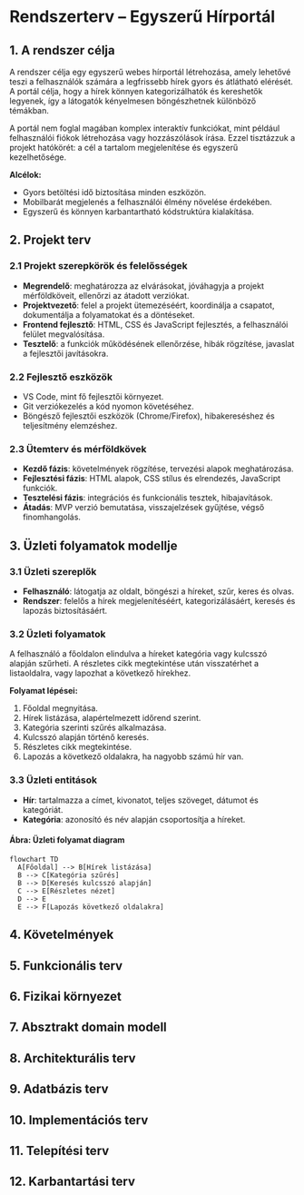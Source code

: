 # Rendszerterv – Egyszerű Hírportál

## 1. A rendszer célja

A rendszer célja egy egyszerű webes hírportál létrehozása, amely lehetővé teszi a felhasználók számára a legfrissebb hírek gyors és átlátható elérését. A portál célja, hogy a hírek könnyen kategorizálhatók és kereshetők legyenek, így a látogatók kényelmesen böngészhetnek különböző témákban.

A portál nem foglal magában komplex interaktív funkciókat, mint például felhasználói fiókok létrehozása vagy hozzászólások írása. Ezzel tisztázzuk a projekt hatókörét: a cél a tartalom megjelenítése és egyszerű kezelhetősége.

**Alcélok:**

- Gyors betöltési idő biztosítása minden eszközön.
- Mobilbarát megjelenés a felhasználói élmény növelése érdekében.
- Egyszerű és könnyen karbantartható kódstruktúra kialakítása.

## 2. Projekt terv

### 2.1 Projekt szerepkörök és felelősségek

- **Megrendelő**: meghatározza az elvárásokat, jóváhagyja a projekt mérföldköveit, ellenőrzi az átadott verziókat.  
- **Projektvezető**: felel a projekt ütemezéséért, koordinálja a csapatot, dokumentálja a folyamatokat és a döntéseket.  
- **Frontend fejlesztő**: HTML, CSS és JavaScript fejlesztés, a felhasználói felület megvalósítása.  
- **Tesztelő**: a funkciók működésének ellenőrzése, hibák rögzítése, javaslat a fejlesztői javításokra.  

### 2.2 Fejlesztő eszközök

- VS Code, mint fő fejlesztői környezet.  
- Git verziókezelés a kód nyomon követéséhez.  
- Böngésző fejlesztői eszközök (Chrome/Firefox), hibakereséshez és teljesítmény elemzéshez.  

### 2.3 Ütemterv és mérföldkövek

- **Kezdő fázis**: követelmények rögzítése, tervezési alapok meghatározása.  
- **Fejlesztési fázis**: HTML alapok, CSS stílus és elrendezés, JavaScript funkciók.  
- **Tesztelési fázis**: integrációs és funkcionális tesztek, hibajavítások.  
- **Átadás**: MVP verzió bemutatása, visszajelzések gyűjtése, végső finomhangolás.  

## 3. Üzleti folyamatok modellje

### 3.1 Üzleti szereplők

- **Felhasználó**: látogatja az oldalt, böngészi a híreket, szűr, keres és olvas.  
- **Rendszer**: felelős a hírek megjelenítéséért, kategorizálásáért, keresés és lapozás biztosításáért.  

### 3.2 Üzleti folyamatok

A felhasználó a főoldalon elindulva a híreket kategória vagy kulcsszó alapján szűrheti. A részletes cikk megtekintése után visszatérhet a listaoldalra, vagy lapozhat a következő hírekhez.

**Folyamat lépései:**

1. Főoldal megnyitása.  
2. Hírek listázása, alapértelmezett időrend szerint.  
3. Kategória szerinti szűrés alkalmazása.  
4. Kulcsszó alapján történő keresés.  
5. Részletes cikk megtekintése.  
6. Lapozás a következő oldalakra, ha nagyobb számú hír van.  

### 3.3 Üzleti entitások

- **Hír**: tartalmazza a címet, kivonatot, teljes szöveget, dátumot és kategóriát.  
- **Kategória**: azonosító és név alapján csoportosítja a híreket.  

#### Ábra: Üzleti folyamat diagram
```mermaid
flowchart TD
  A[Főoldal] --> B[Hírek listázása]
  B --> C[Kategória szűrés]
  B --> D[Keresés kulcsszó alapján]
  C --> E[Részletes nézet]
  D --> E
  E --> F[Lapozás következő oldalakra]
```

## 4. Követelmények



## 5. Funkcionális terv



## 6. Fizikai környezet



## 7. Absztrakt domain modell

  

## 8. Architekturális terv



## 9. Adatbázis terv



## 10. Implementációs terv



## 11. Telepítési terv



## 12. Karbantartási terv

